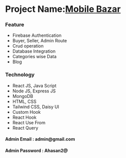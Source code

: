 <!DOCTYPE html>
<html lang="en">
<head>
    <meta charset="UTF-8" />
    <meta http-equiv="X-UA-Compatible" content="IE=edge" />
    <meta name="viewport" content="width=device-width, initial-scale=1.0" />
    
</head>
<body>
<h1>Project Name:<a href="https://mobile-bazar-68214.web.app/dashboard">Mobile Bazar</a> </h1>
<h3>Feature</h3>
<ul>
    <li>Firebase Authentication</li>
    <li>Buyer, Seller, Admin Route</li>
    <li>Crud operation</li>
    <li>Database Integration</li>
    <li>Categories wise Data</li>
    <li>Blog</li>
</ul>
<h3>Technology</h3>
<ul>
    <li>React JS, Java Script</li>
    <li>Node JS, Express JS</li>
    <li>MongoDB</li>
    <li>HTML, CSS</li>
    <li>Tailwind CSS, Daisy UI</li>
    <li>Custom Hook</li>
    <li>React Hook</li>
    <li>React Use From</li>
    <li>React Query</li>
</ul>
<h4>Admin Email : admin@gmail.com</h4>
<h4>Admin Password : Ahasan2@</h4>
</body>
</html>
